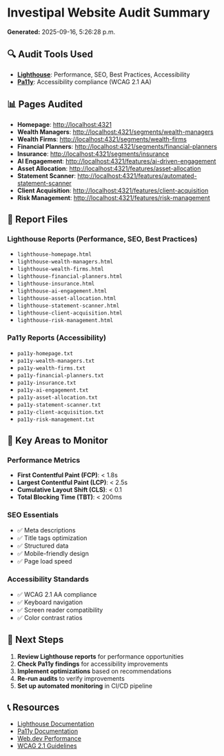# Investipal Website Audit Summary

**Generated:** 2025-09-16, 5:26:28 p.m.

## 🔍 Audit Tools Used

- **[Lighthouse](https://developer.chrome.com/docs/lighthouse/overview/)**: Performance, SEO, Best Practices, Accessibility
- **[Pa11y](https://pa11y.org/)**: Accessibility compliance (WCAG 2.1 AA)

## 📊 Pages Audited

- **Homepage**: [http://localhost:4321](http://localhost:4321)
- **Wealth Managers**: [http://localhost:4321/segments/wealth-managers](http://localhost:4321/segments/wealth-managers)
- **Wealth Firms**: [http://localhost:4321/segments/wealth-firms](http://localhost:4321/segments/wealth-firms)
- **Financial Planners**: [http://localhost:4321/segments/financial-planners](http://localhost:4321/segments/financial-planners)
- **Insurance**: [http://localhost:4321/segments/insurance](http://localhost:4321/segments/insurance)
- **AI Engagement**: [http://localhost:4321/features/ai-driven-engagement](http://localhost:4321/features/ai-driven-engagement)
- **Asset Allocation**: [http://localhost:4321/features/asset-allocation](http://localhost:4321/features/asset-allocation)
- **Statement Scanner**: [http://localhost:4321/features/automated-statement-scanner](http://localhost:4321/features/automated-statement-scanner)
- **Client Acquisition**: [http://localhost:4321/features/client-acquisition](http://localhost:4321/features/client-acquisition)
- **Risk Management**: [http://localhost:4321/features/risk-management](http://localhost:4321/features/risk-management)

## 📁 Report Files

### Lighthouse Reports (Performance, SEO, Best Practices)
- `lighthouse-homepage.html`
- `lighthouse-wealth-managers.html`
- `lighthouse-wealth-firms.html`
- `lighthouse-financial-planners.html`
- `lighthouse-insurance.html`
- `lighthouse-ai-engagement.html`
- `lighthouse-asset-allocation.html`
- `lighthouse-statement-scanner.html`
- `lighthouse-client-acquisition.html`
- `lighthouse-risk-management.html`

### Pa11y Reports (Accessibility)
- `pa11y-homepage.txt`
- `pa11y-wealth-managers.txt`
- `pa11y-wealth-firms.txt`
- `pa11y-financial-planners.txt`
- `pa11y-insurance.txt`
- `pa11y-ai-engagement.txt`
- `pa11y-asset-allocation.txt`
- `pa11y-statement-scanner.txt`
- `pa11y-client-acquisition.txt`
- `pa11y-risk-management.txt`

## 🚀 Key Areas to Monitor

### Performance Metrics
- **First Contentful Paint (FCP)**: < 1.8s
- **Largest Contentful Paint (LCP)**: < 2.5s  
- **Cumulative Layout Shift (CLS)**: < 0.1
- **Total Blocking Time (TBT)**: < 200ms

### SEO Essentials
- ✅ Meta descriptions
- ✅ Title tags optimization
- ✅ Structured data
- ✅ Mobile-friendly design
- ✅ Page load speed

### Accessibility Standards
- ✅ WCAG 2.1 AA compliance
- ✅ Keyboard navigation
- ✅ Screen reader compatibility
- ✅ Color contrast ratios

## 🔄 Next Steps

1. **Review Lighthouse reports** for performance opportunities
2. **Check Pa11y findings** for accessibility improvements  
3. **Implement optimizations** based on recommendations
4. **Re-run audits** to verify improvements
5. **Set up automated monitoring** in CI/CD pipeline

## 📞 Resources

- [Lighthouse Documentation](https://developer.chrome.com/docs/lighthouse/overview/)
- [Pa11y Documentation](https://pa11y.org/)
- [Web.dev Performance](https://web.dev/performance/)
- [WCAG 2.1 Guidelines](https://www.w3.org/WAI/WCAG21/quickref/)
